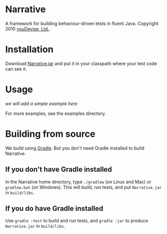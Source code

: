# Narrative #

A framework for building behaviour-driven tests in fluent Java. Copyright 2010 [youDevise, Ltd.](http://www.youdevise.com).

# Installation #

Download [Narrative.jar](http://github.com/downloads/youdevise/narrative/Narrative.jar) and put it in your classpath where your test code can see it.

# Usage #

*we will add a simple example here*

For more examples, see the examples directory.

# Building from source #

We build using [Gradle](http://www.gradle.org/). But you don't need Gradle installed to build Narrative.

## If you don't have Gradle installed ##

In the Narrative home directory, type `./gradlew` (on Linux and Mac) or `gradlew.bat` (on Windows). This will build, run tests, and put `Narrative.jar` in `build/libs`.

## If you do have Gradle installed ##

Use `gradle :test` to build and run tests, and `gradle :jar` to produce `Narrative.jar` in `build/libs`.
